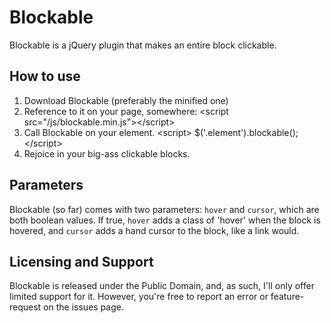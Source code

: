 Blockable
====

Blockable is a jQuery plugin that makes an entire block clickable.


How to use
----

1. Download Blockable (preferably the minified one)
2. Reference to it on your page, somewhere:
        &lt;script src="/js/blockable.min.js"&gt;&lt;/script&gt;
3. Call Blockable on your element.
        &lt;script&gt;
            $('.element').blockable();
        &lt;/script&gt;
4. Rejoice in your big-ass clickable blocks.


Parameters
----

Blockable (so far) comes with two parameters: <code>hover</code> and <code>cursor</code>, which are both boolean values. If true, <code>hover</code> adds a class of 'hover' when the block is hovered, and <code>cursor</code> adds a hand cursor to the block, like a link would.


Licensing and Support
----

Blockable is released under the Public Domain, and, as such, I'll only offer limited support for it. However, you're free to report an error or feature-request on the issues page.